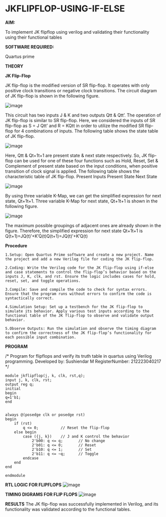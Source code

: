 # JKFLIPFLOP-USING-IF-ELSE

**AIM:** 

To implement  JK flipflop using verilog and validating their functionality using their functional tables

**SOFTWARE REQUIRED:**

Quartus prime

**THEORY**

**JK Flip-Flop**

JK flip-flop is the modified version of SR flip-flop. It operates with only positive clock transitions or negative clock transitions. The circuit diagram of JK flip-flop is shown in the following figure.

![image](https://github.com/naavaneetha/JKFLIPFLOP-USING-IF-ELSE/assets/154305477/a649c30b-232b-4558-b188-fd6c09845180)


This circuit has two inputs J & K and two outputs Qtt & Qtt’. The operation of JK flip-flop is similar to SR flip-flop. Here, we considered the inputs of SR flip-flop as S = J Qtt’ and R = KQtt in order to utilize the modified SR flip-flop for 4 combinations of inputs. The following table shows the state table of JK flip-flop.

![image](https://github.com/naavaneetha/JKFLIPFLOP-USING-IF-ELSE/assets/154305477/c4360742-e8a8-4937-b089-c46c0433f9a3)

 
Here, Qtt & Qt+1t+1 are present state & next state respectively. So, JK flip-flop can be used for one of these four functions such as Hold, Reset, Set & Complement of present state based on the input conditions, when positive transition of clock signal is applied. The following table shows the characteristic table of JK flip-flop. Present Inputs Present State Next State
 
![image](https://github.com/naavaneetha/JKFLIPFLOP-USING-IF-ELSE/assets/154305477/6c275261-a6d5-4c37-a3a7-1e88ca11c4cd)

By using three variable K-Map, we can get the simplified expression for next state, Qt+1t+1. Three variable K-Map for next state, Qt+1t+1 is shown in the following figure.
 
![image](https://github.com/naavaneetha/JKFLIPFLOP-USING-IF-ELSE/assets/154305477/5174f41b-0ce0-4329-a372-6d1943ea6673)

The maximum possible groupings of adjacent ones are already shown in the figure. Therefore, the simplified expression for next state Qt+1t+1 is Q(t+1)=JQ(t)′+K′Q(t)Q(t+1)=JQ(t)′+K′Q(t)

**Procedure**
```
1.Setup: Open Quartus Prime software and create a new project. Name the project and add a new Verilog file for coding the JK flip-flop.

2.Coding: Write the Verilog code for the JK flip-flop using if-else and case statements to control the flip-flop’s behavior based on the inputs J, K, clk, and rst. Ensure the logic includes cases for hold, reset, set, and toggle operations.

3.Compile: Save and compile the code to check for syntax errors. Ensure that the program runs without errors to confirm the code is syntactically correct.

4.Simulation Setup: Set up a testbench for the JK flip-flop to simulate its behavior. Apply various test inputs according to the functional table of the JK flip-flop to observe and validate output behavior.

5.Observe Outputs: Run the simulation and observe the timing diagram to confirm the correctness of the JK flip-flop’s functionality for each possible input combination.
```

**PROGRAM**

/* Program for flipflops and verify its truth table in quartus using Verilog programming. 
Developed by: Sushiendar M
RegisterNumber: 212223040217
*/
```
module jkflipflop(j, k, clk, rst,q);
input j, k, clk, rst;
output reg q;
initial
begin
q=1'b1;
end


always @(posedge clk or posedge rst) 
begin
    if (rst) 
        q <= 0;          // Reset the flip-flop
    else begin
        case ({j, k})    // J and K control the behavior
            2'b00: q <= q;       // No change
            2'b01: q <= 0;       // Reset
            2'b10: q <= 1;       // Set
            2'b11: q <= ~q;      // Toggle
        endcase
    end
end

endmodule
```

**RTL LOGIC FOR FLIPFLOPS**
![image](https://github.com/user-attachments/assets/50f43d8d-d0aa-40f8-8c64-44d579ea4c85)


**TIMING DIGRAMS FOR FLIP FLOPS**
![image](https://github.com/user-attachments/assets/178a3bfe-05bb-4a49-af64-f4f1dd622853)





**RESULTS**
The JK flip-flop was successfully implemented in Verilog, and its functionality was validated according to the functional tables.
